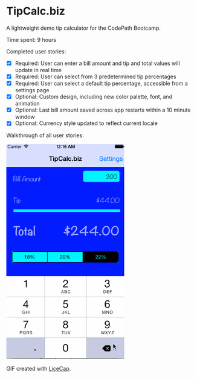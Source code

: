 # TipCalc.biz

A lightweight demo tip calculator for the CodePath Bootcamp.

Time spent: 9 hours

Completed user stories:

 * [x] Required: User can enter a bill amount and tip and total values will update in real time
 * [x] Required: User can select from 3 predetermined tip percentages
 * [x] Required: User can select a default tip percentage, accessible from a settings page
 * [x] Optional: Custom design, including new color palette, font, and animation
 * [x] Optional: Last bill amount saved across app restarts within a 10 minute window
 * [x] Optional: Currency style updated to reflect current locale

Walkthrough of all user stories:

![Video Walkthrough](anim_tipcalc.gif)

GIF created with [LiceCap](http://www.cockos.com/licecap/).
